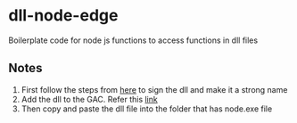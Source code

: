 # dll-node-edge
Boilerplate code for node js functions to access functions in dll files

## Notes
1. First follow the steps from [here](http://www.codeproject.com/Tips/341645/Referenced-assembly-does-not-have-a-strong-name) to sign the dll and make it a strong name
2. Add the dll to the GAC. Refer this [link](http://stackoverflow.com/questions/2182316/how-do-i-register-a-net-dll-file-in-the-gac)
3. Then copy and paste the dll file into the folder that has node.exe file

